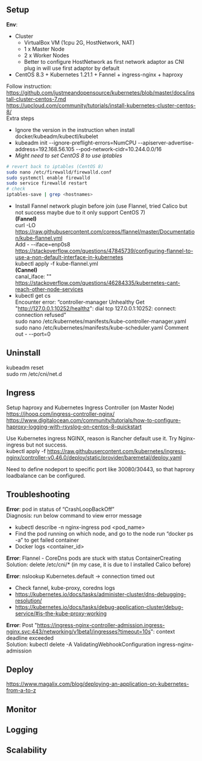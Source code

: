## Setup
**Env**:  
- Cluster
  - VirtualBox VM (1cpu 2G, HostNetwork, NAT)
  - 1 x Master Node 
  - 2 x Worker Nodes
  - Better to configure HostNetwork as first network adaptor as CNI plug in will use first adaptor by default
- CentOS 8.3 + Kubernetes 1.21.1 + Fannel + ingress-nginx + haproxy  

Follow instruction:  
https://github.com/justmeandopensource/kubernetes/blob/master/docs/install-cluster-centos-7.md  
https://upcloud.com/community/tutorials/install-kubernetes-cluster-centos-8/  
Extra steps
-	Ignore the version in the instruction when install docker/kubeadm/kubectl/kubelet
-	kubeadm init --ignore-preflight-errors=NumCPU --apiserver-advertise-address=192.168.56.105 --pod-network-cidr=10.244.0.0/16
-	*Might need to set CentOS 8 to use iptables*  
```sh
# revert back to iptables (CentOS 8)
sudo nano /etc/firewalld/firewalld.conf
sudo systemctl enable firewalld
sudo service firewalld restart
# check
iptables-save | grep <hostnames>
```
-	Install Fannel network plugin before join (use Flannel, tried Calico but not success maybe due to it only support CentOS 7)  
**(Fannel)**  
curl -LO https://raw.githubusercontent.com/coreos/flannel/master/Documentation/kube-flannel.yml  
Add - --iface=enp0s8  
https://stackoverflow.com/questions/47845739/configuring-flannel-to-use-a-non-default-interface-in-kubernetes  
kubectl apply -f kube-flannel.yml  
**(Cannel)**  
canal_iface: ""  
https://stackoverflow.com/questions/46284335/kubernetes-cant-reach-other-node-services  
-	kubectl get cs  
Encounter error: “controller-manager   Unhealthy   Get "http://127.0.0.1:10252/healthz": dial tcp 127.0.0.1:10252: connect: connection refused”  
sudo nano /etc/kubernetes/manifests/kube-controller-manager.yaml  
sudo nano /etc/kubernetes/manifests/kube-scheduler.yaml
Comment out - --port=0  

## Uninstall  
kubeadm reset  
sudo rm /etc/cni/net.d  

## Ingress
Setup haproxy and Kubernetes Ingress Controller (on Master Node)  
https://jhooq.com/ingress-controller-nginx/
https://www.digitalocean.com/community/tutorials/how-to-configure-haproxy-logging-with-rsyslog-on-centos-8-quickstart  

Use Kubernetes ingress NGINX, reason is Rancher default use it. Try Nginx-ingress but not success.  
kubectl apply -f https://raw.githubusercontent.com/kubernetes/ingress-nginx/controller-v0.46.0/deploy/static/provider/baremetal/deploy.yaml  

Need to define nodeport to specific port like 30080/30443, so that haproxy loadbalance can be configured.  

## Troubleshooting
**Error**: pod in status of “CrashLoopBackOff”  
Diagnosis: run below command to view error message  
- kubectl describe -n nginx-ingress pod <pod_name>
- Find the pod running on which node, and go to the node run “docker ps -a” to get failed container
-	Docker logs <container_id>

**Error**: Flannel - CoreDns pods are stuck with status ContainerCreating  
Solution: delete /etc/cni/* (in my case, it is due to I installed Calico before)  

**Error**: nslookup Kubernetes.default -> connection timed out  
-	Check fannel, kube-proxy, coredns logs
-	https://kubernetes.io/docs/tasks/administer-cluster/dns-debugging-resolution/
-	https://kubernetes.io/docs/tasks/debug-application-cluster/debug-service/#is-the-kube-proxy-working
	
**Error**: Post "https://ingress-nginx-controller-admission.ingress-nginx.svc:443/networking/v1beta1/ingresses?timeout=10s": context deadline exceeded  
Solution:	kubectl delete -A ValidatingWebhookConfiguration ingress-nginx-admission

## Deploy
https://www.magalix.com/blog/deploying-an-application-on-kubernetes-from-a-to-z

## Monitor
## Logging
## Scalability
